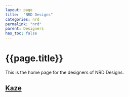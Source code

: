 ```yaml
---
layout: page
title:  "NRD Designs"
categories: nrd
permalink: "nrd"
parent: Designers
has_toc: false
---
```

# {{page.title}}

This is the home page for the designers of NRD Designs.

## [Kaze](/nrd/kaze)
